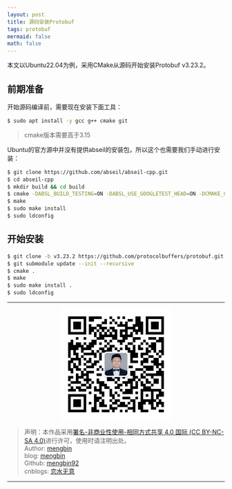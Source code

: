 ```yaml
---
layout: post
title: 源码安装Protobuf
tags: protobuf
mermaid: false
math: false
---  
```


本文以Ubuntu22.04为例，采用CMake从源码开始安装Protobuf v3.23.2。  

## 前期准备  

开始源码编译前，需要现在安装下面工具：  

```bash
$ sudo apt install -y gcc g++ cmake git
```  

> cmake版本需要高于3.15  

Ubuntu的官方源中并没有提供abseil的安装包，所以这个也需要我们手动进行安装：  

```bash
$ git clone https://github.com/abseil/abseil-cpp.git  
$ cd abseil-cpp  
$ mkdir build && cd build  
$ cmake -DABSL_BUILD_TESTING=ON -DABSL_USE_GOOGLETEST_HEAD=ON -DCMAKE_CXX_STANDARD=14 ..  
$ make  
$ sudo make install  
$ sudo ldconfig  
```  

## 开始安装  

```bash
$ git clone -b v3.23.2 https://github.com/protocolbuffers/protobuf.git && cd protobuf  
$ git submodule update --init --recursive
$ cmake .  
$ make  
$ sudo make install .  
$ sudo ldconfig  
```  

---

<div align="center">
  <img src="../img/qrcode_wechat.jpg" alt="孟斯特">
</div>

> 声明：本作品采用[署名-非商业性使用-相同方式共享 4.0 国际 (CC BY-NC-SA 4.0)](https://creativecommons.org/licenses/by-nc-sa/4.0/deed.zh)进行许可，使用时请注明出处。  
> Author: [mengbin](mengbin1992@outlook.com)  
> blog: [mengbin](https://mengbin.top)  
> Github: [mengbin92](https://mengbin92.github.io/)  
> cnblogs: [恋水无意](https://www.cnblogs.com/lianshuiwuyi/)  

---



